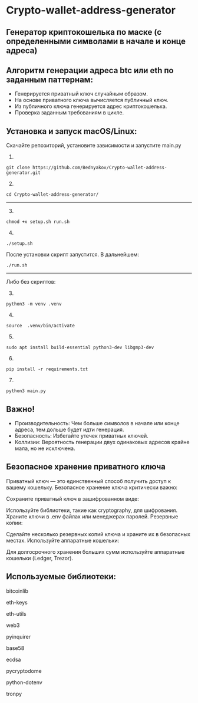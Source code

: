 # Crypto-wallet-address-generator
## Генератор криптокошелька по маске (с определенными символами в начале и конце адреса)

## Алгоритм генерации адреса btc или eth по заданным паттернам:
- Генерируется приватный ключ случайным образом.
- На основе приватного ключа вычисляется публичный ключ.
- Из публичного ключа генерируется адрес криптокошелька.
- Проверка заданным требованиям в цикле.

## Установка и запуск macOS/Linux:
Скачайте репозиторий, установите зависимости и запустите main.py

1.
```
git clone https://github.com/Bednyakov/Crypto-wallet-address-generator.git
```
2.
```
cd Crypto-wallet-address-generator/
```
_____________

3.
```
chmod +x setup.sh run.sh
```
4.
```
./setup.sh
```
После установки скрипт запустится. В дальнейшем:
```
./run.sh
```
_____________

Либо без скриптов:

3.
```
python3 -m venv .venv
```
4.
```
source  .venv/bin/activate
```
5.
```
sudo apt install build-essential python3-dev libgmp3-dev
```
6.
```
pip install -r requirements.txt
```
7.
```
python3 main.py
```


## Важно!
- Производительность: Чем больше символов в начале или конце адреса, тем дольше будет идти генерация.
- Безопасность: Избегайте утечек приватных ключей.
- Коллизии: Вероятность генерации двух одинаковых адресов крайне мала, но не исключена.

## Безопасное хранение приватного ключа
Приватный ключ — это единственный способ получить доступ к вашему кошельку. Безопасное хранение ключа критически важно:

Сохраните приватный ключ в зашифрованном виде:

Используйте библиотеки, такие как cryptography, для шифрования.
Храните ключи в .env файлах или менеджерах паролей.
Резервные копии:

Сделайте несколько резервных копий ключа и храните их в безопасных местах.
Используйте аппаратные кошельки:

Для долгосрочного хранения больших сумм используйте аппаратные кошельки (Ledger, Trezor).

## Используемые библиотеки:
bitcoinlib

eth-keys 

eth-utils

web3

pyinquirer

base58

ecdsa

pycryptodome

python-dotenv

tronpy

